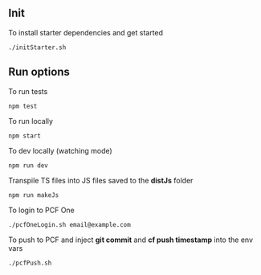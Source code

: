 Init
---

To install starter dependencies and get started
~~~~
./initStarter.sh
~~~~

Run options
---

To run tests
~~~~
npm test
~~~~

To run locally
~~~~
npm start
~~~~

To dev locally (watching mode)
~~~~
npm run dev
~~~~

Transpile TS files into JS files saved to the **distJs** folder
~~~~
npm run makeJs
~~~~

To login to PCF One
~~~~
./pcfOneLogin.sh email@example.com
~~~~

To push to PCF and inject **git commit** and **cf push timestamp** into the env vars
~~~~
./pcfPush.sh
~~~~

